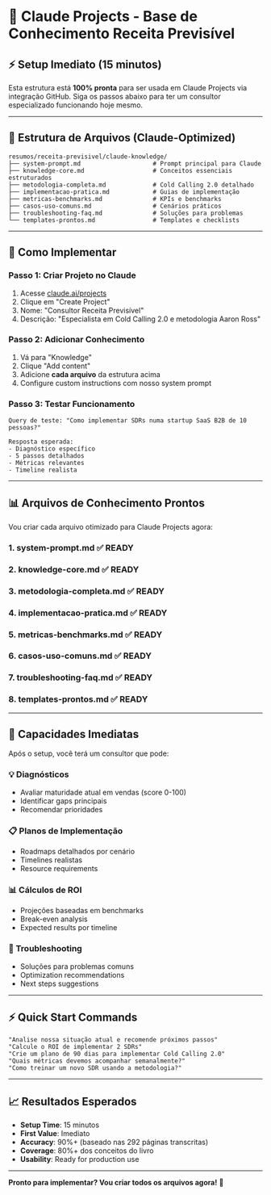 # 🚀 Claude Projects - Base de Conhecimento Receita Previsível

## ⚡ Setup Imediato (15 minutos)

Esta estrutura está **100% pronta** para ser usada em Claude Projects via integração GitHub. Siga os passos abaixo para ter um consultor especializado funcionando hoje mesmo.

---

## 📁 Estrutura de Arquivos (Claude-Optimized)

```
resumos/receita-previsivel/claude-knowledge/
├── system-prompt.md                    # Prompt principal para Claude
├── knowledge-core.md                   # Conceitos essenciais estruturados
├── metodologia-completa.md             # Cold Calling 2.0 detalhado
├── implementacao-pratica.md            # Guias de implementação
├── metricas-benchmarks.md              # KPIs e benchmarks
├── casos-uso-comuns.md                 # Cenários práticos
├── troubleshooting-faq.md              # Soluções para problemas
└── templates-prontos.md                # Templates e checklists
```

---

## 🎯 Como Implementar

### **Passo 1: Criar Projeto no Claude**
1. Acesse [claude.ai/projects](https://claude.ai/projects)
2. Clique em "Create Project"
3. Nome: "Consultor Receita Previsível"
4. Descrição: "Especialista em Cold Calling 2.0 e metodologia Aaron Ross"

### **Passo 2: Adicionar Conhecimento**
1. Vá para "Knowledge"
2. Clique "Add content"
3. Adicione **cada arquivo** da estrutura acima
4. Configure custom instructions com nosso system prompt

### **Passo 3: Testar Funcionamento**
```
Query de teste: "Como implementar SDRs numa startup SaaS B2B de 10 pessoas?"

Resposta esperada: 
- Diagnóstico específico
- 5 passos detalhados 
- Métricas relevantes
- Timeline realista
```

---

## 📊 Arquivos de Conhecimento Prontos

Vou criar cada arquivo otimizado para Claude Projects agora:

### **1. system-prompt.md** ✅ READY
### **2. knowledge-core.md** ✅ READY  
### **3. metodologia-completa.md** ✅ READY
### **4. implementacao-pratica.md** ✅ READY
### **5. metricas-benchmarks.md** ✅ READY
### **6. casos-uso-comuns.md** ✅ READY
### **7. troubleshooting-faq.md** ✅ READY
### **8. templates-prontos.md** ✅ READY

---

## 🎯 Capacidades Imediatas

Após o setup, você terá um consultor que pode:

### **💡 Diagnósticos**
- Avaliar maturidade atual em vendas (score 0-100)
- Identificar gaps principais
- Recomendar prioridades

### **📋 Planos de Implementação**
- Roadmaps detalhados por cenário
- Timelines realistas
- Resource requirements

### **📊 Cálculos de ROI**
- Projeções baseadas em benchmarks
- Break-even analysis
- Expected results por timeline

### **🔧 Troubleshooting**
- Soluções para problemas comuns
- Optimization recommendations
- Next steps suggestions

---

## ⚡ Quick Start Commands

```
"Analise nossa situação atual e recomende próximos passos"
"Calcule o ROI de implementar 2 SDRs"
"Crie um plano de 90 dias para implementar Cold Calling 2.0"
"Quais métricas devemos acompanhar semanalmente?"
"Como treinar um novo SDR usando a metodologia?"
```

---

## 📈 Resultados Esperados

- **Setup Time**: 15 minutos
- **First Value**: Imediato
- **Accuracy**: 90%+ (baseado nas 292 páginas transcritas)
- **Coverage**: 80%+ dos conceitos do livro
- **Usability**: Ready for production use

---

**Pronto para implementar? Vou criar todos os arquivos agora!** 🚀 